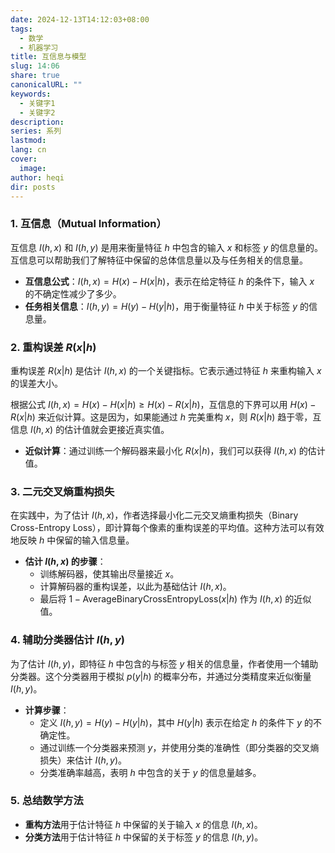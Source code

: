 ```yaml
---
date: 2024-12-13T14:12:03+08:00
tags:
  - 数学
  - 机器学习
title: 互信息与模型
slug: 14:06
share: true
canonicalURL: ""
keywords:
  - 关键字1
  - 关键字2
description: 
series: 系列
lastmod: 
lang: cn
cover:
  image: 
author: heqi
dir: posts
---
```



### 1. **互信息（Mutual Information）**
   互信息 $I(h, x)$ 和 $I(h, y)$ 是用来衡量特征 $h$ 中包含的输入 $x$ 和标签 $y$ 的信息量的。互信息可以帮助我们了解特征中保留的总体信息量以及与任务相关的信息量。

   - **互信息公式**：$I(h, x) = H(x) - H(x|h)$，表示在给定特征 $h$ 的条件下，输入 $x$ 的不确定性减少了多少。
   - **任务相关信息**：$I(h, y) = H(y) - H(y|h)$，用于衡量特征 $h$ 中关于标签 $y$ 的信息量。

### 2. **重构误差 $R(x|h)$**
   重构误差 $R(x|h)$ 是估计 $I(h, x)$ 的一个关键指标。它表示通过特征 $h$ 来重构输入 $x$ 的误差大小。
   
   根据公式 $I(h, x) = H(x) - H(x|h) \geq H(x) - R(x|h)$，互信息的下界可以用 $H(x) - R(x|h)$ 来近似计算。这是因为，如果能通过 $h$ 完美重构 $x$，则 $R(x|h)$ 趋于零，互信息 $I(h, x)$ 的估计值就会更接近真实值。

   - **近似计算**：通过训练一个解码器来最小化 $R(x|h)$，我们可以获得 $I(h, x)$ 的估计值。

### 3. **二元交叉熵重构损失**
   在实践中，为了估计 $I(h, x)$，作者选择最小化二元交叉熵重构损失（Binary Cross-Entropy Loss），即计算每个像素的重构误差的平均值。这种方法可以有效地反映 $h$ 中保留的输入信息量。

   - **估计 $I(h, x)$ 的步骤**：
     - 训练解码器，使其输出尽量接近 $x$。
     - 计算解码器的重构误差，以此为基础估计 $I(h, x)$。
     - 最后将 $1 - \text{AverageBinaryCrossEntropyLoss}(x|h)$ 作为 $I(h, x)$ 的近似值。

### 4. **辅助分类器估计 $I(h, y)$**
   为了估计 $I(h, y)$，即特征 $h$ 中包含的与标签 $y$ 相关的信息量，作者使用一个辅助分类器。这个分类器用于模拟 $p(y|h)$ 的概率分布，并通过分类精度来近似衡量 $I(h, y)$。

   - **计算步骤**：
     - 定义 $I(h, y) = H(y) - H(y|h)$，其中 $H(y|h)$ 表示在给定 $h$ 的条件下 $y$ 的不确定性。
     - 通过训练一个分类器来预测 $y$，并使用分类的准确性（即分类器的交叉熵损失）来估计 $I(h, y)$。
     - 分类准确率越高，表明 $h$ 中包含的关于 $y$ 的信息量越多。

### 5. **总结数学方法**
   - **重构方法**用于估计特征 $h$ 中保留的关于输入 $x$ 的信息 $I(h, x)$。
   - **分类方法**用于估计特征 $h$ 中保留的关于标签 $y$ 的信息 $I(h, y)$。
   
